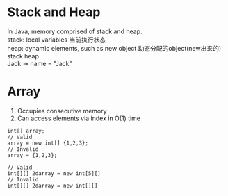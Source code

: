 # Stack and Heap
In Java, memory comprised of stack and heap.  
stack: local variables 当前执行状态  
heap: dynamic elements, such as new object 动态分配的object(new出来的)     
stack        heap  
Jack  -> name = "Jack"  

# Array
1. Occupies consecutive memory  
2. Can access elements via index in O(1) time  
```
int[] array;
// Valid
array = new int[] {1,2,3};
// Invalid
array = {1,2,3};
```

```
// Valid
int[][] 2darray = new int[5][]
// Invalid
int[][] 2darray = new int[][]
```
